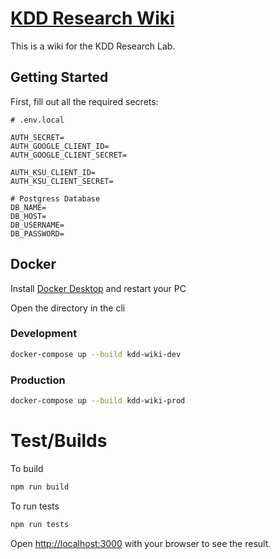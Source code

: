 # [KDD Research Wiki](https://kdd-wiki-website.azurewebsites.net/)

This is a wiki for the KDD Research Lab.

## Getting Started

First, fill out all the required secrets:

```env
# .env.local

AUTH_SECRET=
AUTH_GOOGLE_CLIENT_ID=
AUTH_GOOGLE_CLIENT_SECRET=

AUTH_KSU_CLIENT_ID=
AUTH_KSU_CLIENT_SECRET=

# Postgress Database
DB_NAME=
DB_HOST=
DB_USERNAME=
DB_PASSWORD=
```

## Docker

Install [Docker Desktop](https://docs.docker.com/desktop/install/windows-install/) and restart your PC

Open the directory in the cli

### Development
```bash
docker-compose up --build kdd-wiki-dev
```

### Production
```bash
docker-compose up --build kdd-wiki-prod
```

# Test/Builds

To build
```bash
npm run build
```

To run tests
```bash
npm run tests
```

Open [http://localhost:3000](http://localhost:3000) with your browser to see the result.

